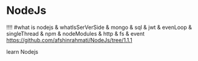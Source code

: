 # NodeJs
!!<InterView>!!
#what is nodejs & whatIsSerVerSide & mongo & sql & jwt & evenLoop & singleThread & npm & nodeModules & http & fs & event
https://github.com/afshinrahmati/NodeJs/tree/1.1.1


learn Nodejs 
